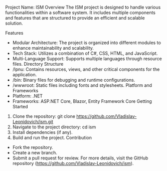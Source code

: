 Project Name: ISM
Overview
The ISM project is designed to handle various functionalities within a software system. It includes multiple components and features that are structured to provide an efficient and scalable solution.

Features
  - Modular Architecture: The project is organized into different modules to enhance maintainability and scalability.
  - Tech Stack: Utilizes a combination of C#, CSS, HTML, and JavaScript.
  - Multi-Language Support: Supports multiple languages through resource files.
Directory Structure
  - /lpnu: Contains resources, views, and other critical components for the application.
  - /bin: Binary files for debugging and runtime configurations.
  - /wwwroot: Static files including fonts and stylesheets.
Platform and Frameworks
  - Platform: .NET
  - Frameworks: ASP.NET Core, Blazor, Entity Framework Core
Getting Started
  1. Clone the repository:
      git clone https://github.com/Vladislav-Leonidovich/ism.git
  2. Navigate to the project directory:
      cd ism
  3. Install dependencies (if any).
  4. Build and run the project.
Contribution
  - Fork the repository.
  - Create a new branch.
  - Submit a pull request for review.
For more details, visit the GitHub repository (https://github.com/Vladislav-Leonidovich/ism).
